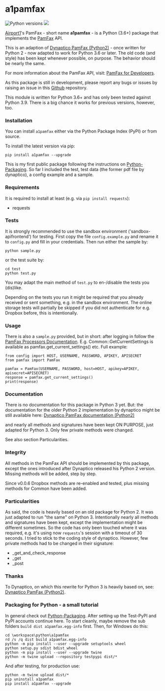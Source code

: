 # a1pamfax

<img alt="Python versions" src="https://camo.githubusercontent.com/4b34d92404f5a39a6b41ee03b34a2926bbc70db8/68747470733a2f2f696d672e736869656c64732e696f2f707970692f707976657273696f6e732f667269747a636f6e6e656374696f6e2e737667"/> <img src="https://camo.githubusercontent.com/232174f26bac5f71ba94b19698d7374192fbe304/68747470733a2f2f696d672e736869656c64732e696f2f707970692f6c2f667269747a636f6e6e656374696f6e2e737667"/><p/>

[Airport1]'s PamFax - short name **a1pamfax** - is a Python (3.6+) package that implements the [PamFax] API. 

This is an adaption of [Dynaptico PamFax (Python2)] - once written for Python 2 - now adapted to work for Python 3.6 or later.
The old code (and style) has been kept whenever possible, on purpose. The behavior should be nearly the same.

For more information about the PamFax API, visit: [PamFax for Developers].

As this package is still in development, please report any bugs or issues by raising an issue in this [Github] repository.

This module is written for Python 3.6+ and has only been tested against Python 3.9.
There is a big chance it works for previous versions, however, too.

### Installation

You can install ```a1pamfax``` either via the Python Package Index (PyPI) or from source.

To install the latest version via pip:

```
pip install a1pamfax --upgrade
```

This is my first public package following the instructions on [Python-Packaging]. 
So far I included the test, test data (the former pdf file by dynaptico), a config example and a sample. 

### Requirements

It is required to install at least (e.g. via ```pip install requests```):

* requests

### Tests

It is strongly recommended to use the sandbox environment ('sandbox-apifrontend') for testing.
First copy the file ```config.example.py``` and rename it to ```config.py``` and fill in your credentials. Then
run either the sample by:

```
python sample.py
```

or the test suite by:

```
cd test
python test.py
```
        
You may adapt the main method of ```test.py``` to en-/disable the tests you (dis)like.

Depending on the tests you run it might be required that you already received or sent something, e.g. in the
sandbox environment. 
The online storage tests will partially be skipped if you did not authenticate for e.g. Dropbox before, this
is intentionally.

### Usage

There is also a ```sample.py``` provided, but in short: after logging in follow the
[PamFax Processors Documentation]. E.g. Common::GetCurrentSettings is available as
pamfax.get_current_settings() etc. Full example:

```
from config import HOST, USERNAME, PASSWORD, APIKEY, APISECRET
from pamfax import PamFax

pamfax = PamFax(USERNAME, PASSWORD, host=HOST, apikey=APIKEY, apisecret=APISECRET)
response = pamfax.get_current_settings()
print(response)
```

### Documentation

There is no documentation for this package in Python 3 yet. But:
the documentation for the older Python 2 implementation by dynaptico might be still available here:
[Dynaptico PamFax documentation (Python2)]
    
and nearly all methods and signatures have been kept ON PURPOSE, 
just adapted for Python 3. Only few private methods were changed.

See also section Particularities.

### Integrity

All methods in the PamFax API should be implemented by this package, except the ones introduced after Dynaptico
released his Python 2 version. Missing methods will be added, step by step.

Since v0.0.6 Dropbox methods are re-enabled and tested, plus missing methods for Common have been added.

### Particularities

As said, the code is heavily based on an old package for Python 2. It was just adapted to run "the same" on Python 3.
Intentionally nearly all methods and signatures have been kept, except the implementation might be different sometimes.
So the code has only been touched where it was required, e.g. it's using now ```requests```'s session with a timeout
of 30 seconds.
I tried to stick to the coding style of dynaptico.
However, few private methods had to be changed in their signature:

* _get_and_check_response
* _get
* _post   

### Thanks

To Dynaptico, on which this rewrite for Python 3 is heavily based on, see: [Dynaptico PamFax (Python2)].

### Packaging for Python - a small tutorial

In general check out [Python-Packaging]. After setting up the Test-PyPI and PyPI accounts continue here. 
To start cleanly, maybe remove the sub folders ```build dist a1pamfax.egg-info``` first.
Then, for Windows do this:

```
cd \workspace\python\a1pamfax
rd /s /q dist build a1pamfax.egg-info
python -m pip install --user --upgrade setuptools wheel
python setup.py sdist bdist_wheel
python -m pip install --user --upgrade twine
python -m twine upload --repository testpypi dist/*
```

And after testing, for production use:

```
python -m twine upload dist/*
pip uninstall a1pamfax
pip install a1pamfax --upgrade
```

[Airport1]: https://www.airport1.de/
[PamFax]: http://www.pamfax.biz/
[PamFax for Developers]: https://www.pamfax.biz/developers/introduction/
[PamFax Processors Documentation]: https://sandbox-apifrontend.pamfax.biz/processors/
[Dynaptico PamFax documentation (Python2)]: http://packages.python.org/dynaptico-pamfax
[Dynaptico PamFax (Python2)]: https://github.com/dynaptico/pamfaxp
[Python-Packaging]: https://packaging.python.org/tutorials/packaging-projects/
[Github]: https://github.com/bufemc/a1pamfax
